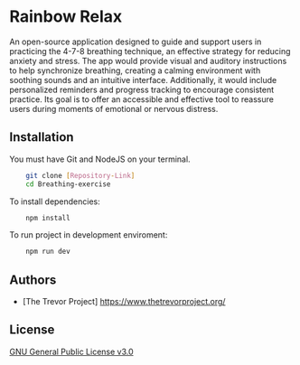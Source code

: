 # Rainbow Relax

An open-source application designed to guide and support users in practicing the 4-7-8 breathing technique, an effective strategy for reducing anxiety and stress. The app would provide visual and auditory instructions to help synchronize breathing, creating a calming environment with soothing sounds and an intuitive interface. Additionally, it would include personalized reminders and progress tracking to encourage consistent practice. Its goal is to offer an accessible and effective tool to reassure users during moments of emotional or nervous distress.

## Installation

You must have Git and NodeJS on your terminal.

```bash
    git clone [Repository-Link]
    cd Breathing-exercise
```

To install dependencies:

```bash
    npm install
```

To run project in development enviroment:

```bash
    npm run dev
```

## Authors

- [The Trevor Project] https://www.thetrevorproject.org/

## License

[GNU General Public License v3.0](https://choosealicense.com/licenses/gpl-3.0/)
